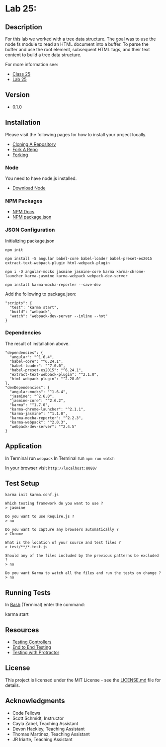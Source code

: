 # Lab 25:

## Description
For this lab we worked with a tree data structure. The goal was to use the node fs module to read an HTML document into a buffer. To parse the buffer and use the root <html> element, subsequent HTML tags, and their text content to build a tree data structure.

For more information see:
* [Class 25](https://github.com/codefellows/seattle-javascript-401d15/tree/master/class-25-career-development)
* [Lab 25](https://github.com/codefellows-seattle-javascript-401d15/25-career-development)

## Version
* 0.1.0

## Installation
Please visit the following pages for how to install your project locally.

* [Cloning A Repository](https://help.github.com/articles/cloning-a-repository/)
* [Fork A Repo](https://help.github.com/articles/fork-a-repo/)
* [Forking](https://guides.github.com/activities/forking/)

### Node
You need to have node.js installed.
* [Download Node](https://nodejs.org/en/)

### NPM Packages
* [NPM Docs](https://docs.npmjs.com)
* [NPM package.json](https://docs.npmjs.com/files/package.json)

### JSON Configuration
Initializing package.json
```
npm init

npm install -S angular babel-core babel-loader babel-preset-es2015 extract-text-webpack-plugin html-webpack-plugin

npm i -D angular-mocks jasmine jasmine-core karma karma-chrome-launcher karma-jasmine karma-webpack webpack-dev-server

npm install karma-mocha-reporter --save-dev
```

Add the following to package.json:
```
"scripts": {
  "test": "karma start",
  "build": "webpack",
  "watch": "webpack-dev-server --inline --hot"
}
```

### Dependencies
The result of installation above.

```
"dependencies": {
  "angular": "^1.6.4",
  "babel-core": "^6.24.1",
  "babel-loader": "^7.0.0",
  "babel-preset-es2015": "^6.24.1",
  "extract-text-webpack-plugin": "^2.1.0",
  "html-webpack-plugin": "^2.28.0"
},
"devDependencies": {
  "angular-mocks": "^1.6.4",
  "jasmine": "^2.6.0",
  "jasmine-core": "^2.6.2",
  "karma": "^1.7.0",
  "karma-chrome-launcher": "^2.1.1",
  "karma-jasmine": "^1.1.0",
  "karma-mocha-reporter": "^2.2.3",
  "karma-webpack": "^2.0.3",
  "webpack-dev-server": "^2.4.5"
}
```

## Application
In Terminal run `webpack`
In Terminal run `npm run watch`

In your browser visit `http://localhost:8080/`

## Test Setup
```
karma init karma.conf.js

Which testing framework do you want to use ?
> jasmine

Do you want to use Require.js ?
> no

Do you want to capture any browsers automatically ?
> Chrome

What is the location of your source and test files ?
> test/**/*-test.js

Should any of the files included by the previous patterns be excluded ?
> no

Do you want Karma to watch all the files and run the tests on change ?
> no
```

## Running Tests
In [Bash](https://en.wikipedia.org/wiki/Bash_(Unix_shell)) (Terminal) enter the command:

karma start

## Resources
* [Testing Controllers](http://www.bradoncode.com/blog/2015/06/05/ngmock-fundamentals-testing-controllers/)
* [End to End Testing](https://docs.angularjs.org/guide/e2e-testing)
* [Testing with Protractor](http://www.ng-newsletter.com/posts/practical-protractor.html)

## License
This project is licensed under the MIT License - see the [LICENSE.md](https://github.com/mmpadget/25-career-development/blob/lab-25/lab-padget/LICENSE) file for details.

## Acknowledgments
* Code Fellows
* Scott Schmidt, Instructor
* Cayla Zabel, Teaching Assistant
* Devon Hackley, Teaching Assistant
* Thomas Martinez, Teaching Assistant
* JR Iriarte, Teaching Assistant
